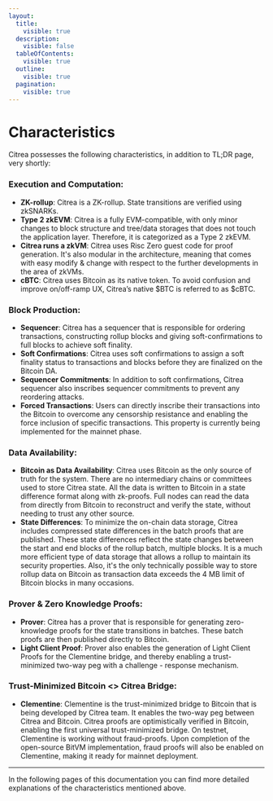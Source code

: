 ```yaml
---
layout:
  title:
    visible: true
  description:
    visible: false
  tableOfContents:
    visible: true
  outline:
    visible: true
  pagination:
    visible: true
---
```


# Characteristics

Citrea possesses the following characteristics, in addition to TL;DR page, very shortly:

### Execution and Computation:

* **ZK-rollup**: Citrea is a ZK-rollup. State transitions are verified using zkSNARKs.
* **Type 2 zkEVM**: Citrea is a fully EVM-compatible, with only minor changes to block structure and tree/data storages that does not touch the application layer. Therefore, it is categorized as a Type 2 zkEVM.
* **Citrea runs a zkVM**: Citrea uses Risc Zero guest code for proof generation. It's also modular in the architecture, meaning that comes with easy modify & change with respect to the further developments in the area of zkVMs.
* **cBTC**: Citrea uses Bitcoin as its native token. To avoid confusion and improve on/off-ramp UX, Citrea’s native $BTC is referred to as $cBTC.

### Block Production:

* **Sequencer**: Citrea has a sequencer that is responsible for ordering transactions, constructing rollup blocks and giving soft-confirmations to full blocks to achieve soft finality.
* **Soft Confirmations**: Citrea uses soft confirmations to assign a soft finality status to transactions and blocks before they are finalized on the Bitcoin DA.
* **Sequencer Commitments**: In addition to soft confirmations, Citrea sequencer also inscribes sequencer commitments to prevent any reordering attacks.
* **Forced Transactions**: Users can directly inscribe their transactions into the Bitcoin to overcome any censorship resistance and enabling the force inclusion of specific transactions. This property is currently being implemented for the mainnet phase.

### Data Availability:

* **Bitcoin as Data Availability**: Citrea uses Bitcoin as the only source of truth for the system. There are no intermediary chains or committees used to store Citrea state. All the data is written to Bitcoin in a state difference format along with zk-proofs. Full nodes can read the data from directly from Bitcoin to reconstruct and verify the state, without needing to trust any other source. 
* **State Differences**: To minimize the on-chain data storage, Citrea includes compressed state differences in the batch proofs that are published. These state differences reflect the state changes between the start and end blocks of the rollup batch, multiple blocks. It is a much more efficient type of data storage that allows a rollup to maintain its security properties. Also, it's the only technically possible way to store rollup data on Bitcoin as transaction data exceeds the 4 MB limit of Bitcoin blocks in many occasions.

### Prover & Zero Knowledge Proofs:

* **Prover**: Citrea has a prover that is responsible for generating zero-knowledge proofs for the state transitions in batches. These batch proofs are then published directly to Bitcoin. 
* **Light Client Proof**: Prover also enables the generation of Light Client Proofs for the Clementine bridge, and thereby enabling a trust-minimized two-way peg with a challenge - response mechanism.

### Trust-Minimized Bitcoin <> Citrea Bridge:

* **Clementine**: Clementine is the trust-minimized bridge to Bitcoin that is being developed by Citrea team. It enables the two-way peg between Citrea and Bitcoin. Citrea proofs are optimistically verified in Bitcoin, enabling the first universal trust-minimized bridge. On testnet, Clementine is working without fraud-proofs. Upon completion of the open-source BitVM implementation, fraud proofs will also be enabled on Clementine, making it ready for mainnet deployment.

-----

In the following pages of this documentation you can find more detailed explanations of the characteristics mentioned above.